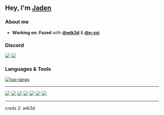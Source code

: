 Hey, I'm [Jaden](https://github.com/7vden)
----------------------------------------------------------


### About me

-  **Working on:** **__Fazed__** with [**@wik3d**](https://github.com/wik3d) & [**@n-xsi**](https://github.com/n-xsi)

### Discord

[<img src="https://img.shields.io/badge/discord-%237289DA.svg?&style=for-the-badge&logo=discord&label=jadengrande%230&logoColor=FFFFFF&color=2f3136" />](https://discordapp.com/users/930168202892292096) [<img src="https://img.shields.io/badge/discord-%237289DA.svg?&style=for-the-badge&logo=discord&label=fazed%234339&logoColor=FFFFFF&color=2f3136" />](https://discordapp.com/users/1223486252917985291)

### Languages & Tools
<a href="#">
  <img align="center" alt="top-langs" src="https://github-readme-stats-1m9e-3ecy1zqod-7vden.vercel.app/api/top-langs?username=7vden&hide_border=true&show_icons=true&locale=en&bg_color=313842&text_color=fff&title_color=fff&border_color=000&icon_color=50fa7b&layout=compact" />
</a>


---

[<img src="https://shields.io/badge/TypeScript-696969?logo=TypeScript&logoColor=%23ffffff&style=for-the-badge" />](https://www.typescriptlang.org/) 
[<img src="https://img.shields.io/badge/javascript-%23696969.svg?style=for-the-badge&logo=javascript&logoColor=%23ffffff" />](https://www.javascript.com/)
[<img src="https://img.shields.io/badge/python-696969?style=for-the-badge&logo=python&logoColor=ffffff" />](https://www.python.org/)
[<img src="https://img.shields.io/badge/MongoDB-%23696969.svg?style=for-the-badge&logo=mongodb&logoColor=ffffff"/>](https://www.mongodb.com/)
[<img src="https://img.shields.io/badge/node.js-696969?style=for-the-badge&logo=node.js&logoColor=ffffff"/>](https://nodejs.org/en/) 
[<img src="https://img.shields.io/badge/html5-%23696969.svg?style=for-the-badge&logo=html5&logoColor=ffffff"/>](https://www.w3schools.com/html/) 
[<img src="https://img.shields.io/badge/Visual%20Studio%20Code-696969.svg?style=for-the-badge&logo=visual-studio-code&logoColor=ffffff"/>](https://code.visualstudio.com/) 



----------------------------------------------------------

*creds 2: wik3d*
